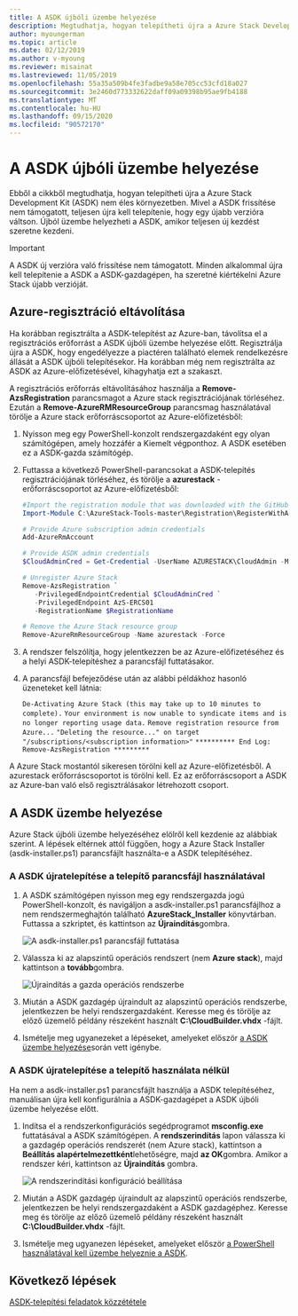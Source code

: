```yaml
---
title: A ASDK újbóli üzembe helyezése
description: Megtudhatja, hogyan telepítheti újra a Azure Stack Development Kit (ASDK).
author: myoungerman
ms.topic: article
ms.date: 02/12/2019
ms.author: v-myoung
ms.reviewer: misainat
ms.lastreviewed: 11/05/2019
ms.openlocfilehash: 55a35a509b4fe3fadbe9a58e705cc53cfd18a027
ms.sourcegitcommit: 3e2460d773332622daff09a09398b95ae9fb4188
ms.translationtype: MT
ms.contentlocale: hu-HU
ms.lasthandoff: 09/15/2020
ms.locfileid: "90572170"
---
```

# <a name="redeploy-the-asdk"></a>A ASDK újbóli üzembe helyezése
Ebből a cikkből megtudhatja, hogyan telepítheti újra a Azure Stack Development Kit (ASDK) nem éles környezetben. Mivel a ASDK frissítése nem támogatott, teljesen újra kell telepítenie, hogy egy újabb verzióra váltson. Újból üzembe helyezheti a ASDK, amikor teljesen új kezdést szeretne kezdeni.

> [!IMPORTANT]
> A ASDK új verzióra való frissítése nem támogatott. Minden alkalommal újra kell telepítenie a ASDK a ASDK-gazdagépen, ha szeretné kiértékelni Azure Stack újabb verzióját.

## <a name="remove-azure-registration"></a>Azure-regisztráció eltávolítása 
Ha korábban regisztrálta a ASDK-telepítést az Azure-ban, távolítsa el a regisztrációs erőforrást a ASDK újbóli üzembe helyezése előtt. Regisztrálja újra a ASDK, hogy engedélyezze a piactéren található elemek rendelkezésre állását a ASDK újbóli telepítésekor. Ha korábban még nem regisztrálta az ASDK az Azure-előfizetésével, kihagyhatja ezt a szakaszt.

A regisztrációs erőforrás eltávolításához használja a **Remove-AzsRegistration** parancsmagot a Azure stack regisztrációjának törléséhez. Ezután a **Remove-AzureRMResourceGroup** parancsmag használatával törölje a Azure stack erőforráscsoportot az Azure-előfizetésből:

1. Nyisson meg egy PowerShell-konzolt rendszergazdaként egy olyan számítógépen, amely hozzáfér a Kiemelt végponthoz. A ASDK esetében ez a ASDK-gazda számítógép.

2. Futtassa a következő PowerShell-parancsokat a ASDK-telepítés regisztrációjának törléséhez, és törölje a **azurestack** -erőforráscsoportot az Azure-előfizetésből:

   ```powershell    
   #Import the registration module that was downloaded with the GitHub tools
   Import-Module C:\AzureStack-Tools-master\Registration\RegisterWithAzure.psm1

   # Provide Azure subscription admin credentials
   Add-AzureRmAccount

   # Provide ASDK admin credentials
   $CloudAdminCred = Get-Credential -UserName AZURESTACK\CloudAdmin -Message "Enter the cloud domain credentials to access the privileged endpoint"

   # Unregister Azure Stack
   Remove-AzsRegistration `
      -PrivilegedEndpointCredential $CloudAdminCred `
      -PrivilegedEndpoint AzS-ERCS01
      -RegistrationName $RegistrationName

   # Remove the Azure Stack resource group
   Remove-AzureRmResourceGroup -Name azurestack -Force
   ```

3. A rendszer felszólítja, hogy jelentkezzen be az Azure-előfizetéséhez és a helyi ASDK-telepítéshez a parancsfájl futtatásakor.
4. A parancsfájl befejeződése után az alábbi példákhoz hasonló üzeneteket kell látnia:

    `De-Activating Azure Stack (this may take up to 10 minutes to complete).` `Your environment is now unable to syndicate items and is no longer reporting usage data.`
    `Remove registration resource from Azure...`
    `"Deleting the resource..." on target "/subscriptions/<subscription information>"`
    `********** End Log: Remove-AzsRegistration *********`



A Azure Stack mostantól sikeresen törölni kell az Azure-előfizetésből. A azurestack erőforráscsoportot is törölni kell. Ez az erőforráscsoport a ASDK az Azure-ban való első regisztrálásakor létrehozott csoport.

## <a name="deploy-the-asdk"></a>A ASDK üzembe helyezése
Azure Stack újbóli üzembe helyezéséhez elölről kell kezdenie az alábbiak szerint. A lépések eltérnek attól függően, hogy a Azure Stack Installer (asdk-installer.ps1) parancsfájlt használta-e a ASDK telepítéséhez.

### <a name="redeploy-the-asdk-using-the-installer-script"></a>A ASDK újratelepítése a telepítő parancsfájl használatával
1. A ASDK számítógépen nyisson meg egy rendszergazda jogú PowerShell-konzolt, és navigáljon a asdk-installer.ps1 parancsfájlhoz a nem rendszermeghajtón található **AzureStack_Installer** könyvtárban. Futtassa a szkriptet, és kattintson az **Újraindítás**gombra.

   ![A asdk-installer.ps1 parancsfájl futtatása](media/asdk-redeploy/1.png)

2. Válassza ki az alapszintű operációs rendszert (nem **Azure stack**), majd kattintson a **tovább**gombra.

   ![Újraindítás a gazda operációs rendszerbe](media/asdk-redeploy/2.png)

3. Miután a ASDK gazdagép újraindult az alapszintű operációs rendszerbe, jelentkezzen be helyi rendszergazdaként. Keresse meg és törölje az előző üzemelő példány részeként használt **C:\CloudBuilder.vhdx** -fájlt.

4. Ismételje meg ugyanezeket a lépéseket, amelyeket először [a ASDK üzembe helyezése](asdk-install.md)során vett igénybe.

### <a name="redeploy-the-asdk-without-using-the-installer"></a>A ASDK újratelepítése a telepítő használata nélkül
Ha nem a asdk-installer.ps1 parancsfájlt használja a ASDK telepítéséhez, manuálisan újra kell konfigurálnia a ASDK-gazdagépet a ASDK újbóli üzembe helyezése előtt.

1. Indítsa el a rendszerkonfigurációs segédprogramot **msconfig.exe** futtatásával a ASDK számítógépen. A **rendszerindítás** lapon válassza ki a gazdagép operációs rendszerét (nem Azure stack), kattintson a **Beállítás alapértelmezettként**lehetőségre, majd **az OK**gombra. Amikor a rendszer kéri, kattintson az **Újraindítás** gombra.

      ![A rendszerindítási konfiguráció beállítása](media/asdk-redeploy/4.png)

2. Miután a ASDK gazdagép újraindult az alapszintű operációs rendszerbe, jelentkezzen be helyi rendszergazdaként a ASDK gazdagéphez. Keresse meg és törölje az előző üzemelő példány részeként használt **C:\CloudBuilder.vhdx** -fájlt.

3. Ismételje meg ugyanezen lépéseket, amelyeket először [a PowerShell használatával kell üzembe helyeznie a ASDK](asdk-deploy-powershell.md).


## <a name="next-steps"></a>Következő lépések
[ASDK-telepítési feladatok közzététele](asdk-post-deploy.md)




